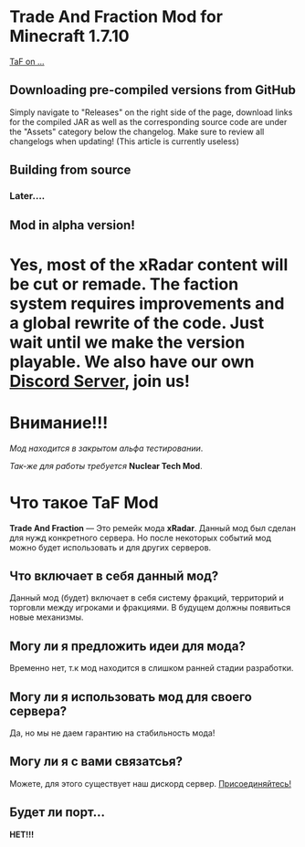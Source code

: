 
# Trade And Fraction Mod for Minecraft 1.7.10
[TaF on ...](https://youtu.be/WUPakuHpqJQ?si=v1htYI6EV4ht_XWk)
## Downloading pre-compiled versions from GitHub
Simply navigate to "Releases" on the right side of the page, download links for the compiled JAR as well as the corresponding source code are under the "Assets" category below the changelog. Make sure to review all changelogs when updating! (This article is currently useless)
## Building from source
### Later....
## Mod in alpha version!
Yes, most of the xRadar content will be cut or remade. The faction system requires improvements and a global rewrite of the code. Just wait until we make the version playable.
We also have our own [Discord Server](https://discord.com/invite/p46Vkmg7Ab), join us!
=======
# Внимание!!!
*Мод находится в закрытом альфа тестировании*.

*Так-же для работы требуется* **Nuclear Tech Mod**.

# Что такое TaF Mod
**Trade And Fraction** — Это ремейк мода **xRadar**.
Данный мод был сделан для нужд конкретного сервера. Но после некоторых событий мод можно будет использовать и для других серверов.
## Что включает в себя данный мод?
Данный мод (будет) включает в себя систему фракций, территорий и торговли между игроками и фракциями.
В будущем должны появиться новые механизмы.
## Могу ли я предложить идеи для мода?
Временно нет, т.к мод находится в слишком ранней стадии разработки.
## Могу ли я использовать мод для своего сервера?
Да, но мы не даем гарантию на стабильность мода!
## Могу ли я с вами связатсья?
Можете, для этого существует наш дискорд сервер. [Присоединяйтесь!](https://discord.com/invite/p46Vkmg7Ab)
## Будет ли порт...
**НЕТ!!!**


